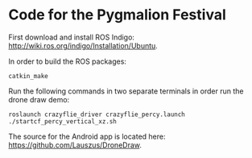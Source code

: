 # Code for the Pygmalion Festival

First download and install ROS Indigo: <http://wiki.ros.org/indigo/Installation/Ubuntu>.

In order to build the ROS packages:
```
catkin_make
```

Run the following commands in two separate terminals in order run the drone draw demo:
```
roslaunch crazyflie_driver crazyflie_percy.launch
./startcf_percy_vertical_xz.sh
```
The source for the Android app is located here: <https://github.com/Lauszus/DroneDraw>.

